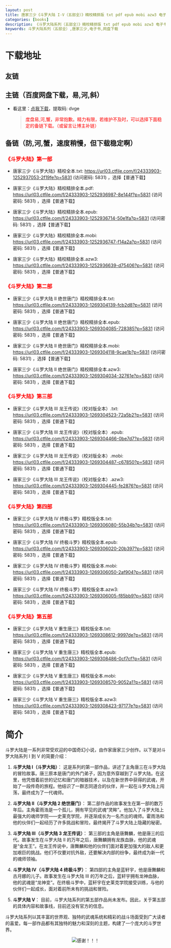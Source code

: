 ```yaml
---
layout: post
title: 唐家三少《斗罗大陆 I-V（五部全）》精校精排版 txt pdf epub mobi azw3 电子书【珍藏版】网盘下载
categories: [books]
description: 《斗罗大陆系列（五部全）》精校精排版 txt pdf epub mobi azw3 电子书【珍藏版】网盘下载：
keywords: 斗罗大陆系列（五部全）,唐家三少,电子书,网盘下载
---
```


# 下载地址

## 友链

## 主链（百度网盘下载，易,河,斜）

- 看这里：[点我下载](https://pan.baidu.com/s/1qZRtufNxueSwGGkzsLIB5A?pwd=dvge)，提取码: dvge

  > <p style="color:red" >度盘易,河,蟹，非常抱歉。精力有限，若维护不及时，可以选择下面稳定的备链下载。（或留言让博主补链）</p>

## 备链（防,河,蟹，速度稍慢，但下载稳定啊）

<h3 style="color:red">《斗罗大陆》第一部</h3>

- 唐家三少《斗罗大陆》精校全本.txt: <https://url03.ctfile.com/f/24333903-1252937053-2f19fe?p=5831> (访问密码: 5831) ，选择【普通下载】

- 唐家三少《斗罗大陆》精校精排全本.pdf: <https://url03.ctfile.com/f/24333903-1252936987-8e144f?p=5831> (访问密码: 5831) ，选择【普通下载】

- 唐家三少《斗罗大陆》精校精排全本.epub: <https://url03.ctfile.com/f/24333903-1252936714-50e1fa?p=5831> (访问密码: 5831) ，选择【普通下载】

- 唐家三少《斗罗大陆》精校精排全本.mobi: <https://url03.ctfile.com/f/24333903-1252936747-f14a2a?p=5831> (访问密码: 5831) ，选择【普通下载】

- 唐家三少《斗罗大陆》精校精排全本.azw3: <https://url03.ctfile.com/f/24333903-1252936639-d75406?p=5831> (访问密码: 5831) ，选择【普通下载】

<h3 style="color:red">《斗罗大陆》第二部</h3>

- 唐家三少《斗罗大陆 Ⅱ 绝世唐门》精校精排全本.txt: <https://url03.ctfile.com/f/24333903-1269304139-fcb2d8?p=5831> (访问密码: 5831) ，选择【普通下载】

- 唐家三少《斗罗大陆 Ⅱ 绝世唐门》精校精排全本.epub: <https://url03.ctfile.com/f/24333903-1269304085-728385?p=5831> (访问密码: 5831) ，选择【普通下载】

- 唐家三少《斗罗大陆 Ⅱ 绝世唐门》精校精排全本.mobi: <https://url03.ctfile.com/f/24333903-1269304118-9cae1b?p=5831> (访问密码: 5831) ，选择【普通下载】

- 唐家三少《斗罗大陆 Ⅱ 绝世唐门》精校精排全本.azw3: <https://url03.ctfile.com/f/24333903-1269304034-32761e?p=5831> (访问密码: 5831) ，选择【普通下载】

<h3 style="color:red">《斗罗大陆》第三部</h3>

- 唐家三少《斗罗大陆 III 龙王传说》（校对版全本）.txt: <https://url03.ctfile.com/f/24333903-1269304523-72a5b2?p=5831> (访问密码: 5831) ，选择【普通下载】

- 唐家三少《斗罗大陆 III 龙王传说》（校对版全本）.epub: <https://url03.ctfile.com/f/24333903-1269304466-0be7d7?p=5831> (访问密码: 5831) ，选择【普通下载】

- 唐家三少《斗罗大陆 III 龙王传说》（校对版全本）.mobi: <https://url03.ctfile.com/f/24333903-1269304487-c67850?p=5831> (访问密码: 5831) ，选择【普通下载】

- 唐家三少《斗罗大陆 III 龙王传说》（校对版全本）.azw3: <https://url03.ctfile.com/f/24333903-1269304445-fe2876?p=5831> (访问密码: 5831) ，选择【普通下载】

<h3 style="color:red">《斗罗大陆》第四部</h3>

- 唐家三少《斗罗大陆 IV 终极斗罗》精校版全本.txt: <https://url03.ctfile.com/f/24333903-1269306080-55b34b?p=5831> (访问密码: 5831) ，选择【普通下载】

- 唐家三少《斗罗大陆 IV 终极斗罗》精校版全本.epub: <https://url03.ctfile.com/f/24333903-1269306020-20b397?p=5831> (访问密码: 5831) ，选择【普通下载】

- 唐家三少《斗罗大陆 IV 终极斗罗》精校版全本.mobi: <https://url03.ctfile.com/f/24333903-1269306050-2af904?p=5831> (访问密码: 5831) ，选择【普通下载】

- 唐家三少《斗罗大陆 IV 终极斗罗》精校版全本.azw3: <https://url03.ctfile.com/f/24333903-1269306005-f85bb9?p=5831> (访问密码: 5831) ，选择【普通下载】

<h3 style="color:red">《斗罗大陆》第五部</h3>

- 唐家三少《斗罗大陆 V 重生唐三》精校版全本.txt: <https://url03.ctfile.com/f/24333903-1269308612-9997de?p=5831> (访问密码: 5831) ，选择【普通下载】

- 唐家三少《斗罗大陆 V 重生唐三》精校版全本.epub: <https://url03.ctfile.com/f/24333903-1269308486-0cf7cf?p=5831> (访问密码: 5831) ，选择【普通下载】

- 唐家三少《斗罗大陆 V 重生唐三》精校版全本.mobi: <https://url03.ctfile.com/f/24333903-1269308570-9052a1?p=5831> (访问密码: 5831) ，选择【普通下载】

- 唐家三少《斗罗大陆 V 重生唐三》精校版全本.azw3: <https://url03.ctfile.com/f/24333903-1269308423-97177e?p=5831> (访问密码: 5831) ，选择【普通下载】

# 简介

斗罗大陆是一系列非常受欢迎的中国奇幻小说，由作家唐家三少创作。以下是对斗罗大陆系列 I 到 V 的简要介绍：

1. **斗罗大陆 I（斗罗大陆）**：
   这是系列的第一部作品，讲述了主角唐三在斗罗大陆的冒险故事。唐三原本是唐门的外门弟子，因为意外穿越到了斗罗大陆。在这里，他凭借着前世的记忆和唐门的暗器技术，以及在新世界中获得的武魂，开始了一段传奇的旅程。他结识了一群志同道合的伙伴，并一起在斗罗大陆上闯荡，最终成为了一代魂师。

2. **斗罗大陆 II（斗罗大陆 2 绝世唐门）**：
   第二部作品的故事发生在第一部的数万年后。主角霍雨浩是一个孤儿，拥有罕见的武魂“灵眸”。他加入了斗罗大陆上最强大的魂师学院——史莱克学院，并逐渐成长为一名杰出的魂师。霍雨浩和他的伙伴们一起经历了许多挑战和冒险，最终揭开了斗罗大陆上隐藏的秘密。

3. **斗罗大陆 III（斗罗大陆 3 龙王传说）**：
   第三部的主角是唐舞麟，他是唐三的后代。故事发生在斗罗大陆 II 的万年之后，唐舞麟拥有龙族血脉，他的武魂是“金龙王”。在龙王传说中，唐舞麟和他的伙伴们面对着更加强大的敌人和更加艰巨的挑战。他们不仅要对抗外敌，还要解决内部的纷争，最终成为新一代的魂师领袖。

4. **斗罗大陆 IV（斗罗大陆 4 终极斗罗）**：
   第四部的主角是蓝轩宇，他是唐舞麟和古月娜的儿子。故事发生在斗罗大陆 III 的万年之后，蓝轩宇拥有龙神血脉，他的武魂是“龙神变”。在终极斗罗中，蓝轩宇在史莱克学院接受训练，与他的伙伴们一起成长，面对着前所未有的挑战和冒险。

5. **斗罗大陆 V**：
   目前，斗罗大陆系列的第五部作品尚未发布。因此，关于第五部的具体内容和故事线，目前还没有官方的信息。

斗罗大陆系列以其丰富的世界观、独特的武魂系统和精彩的战斗场面受到广大读者的喜爱。每一部作品都有其独特的魅力和深刻的主题，构建了一个庞大的斗罗世界。

<div align="center"><img src="https://pic.imgdb.cn/item/661246bf68eb935713c7f81c.gif" alt="感谢！！！"/></div>
